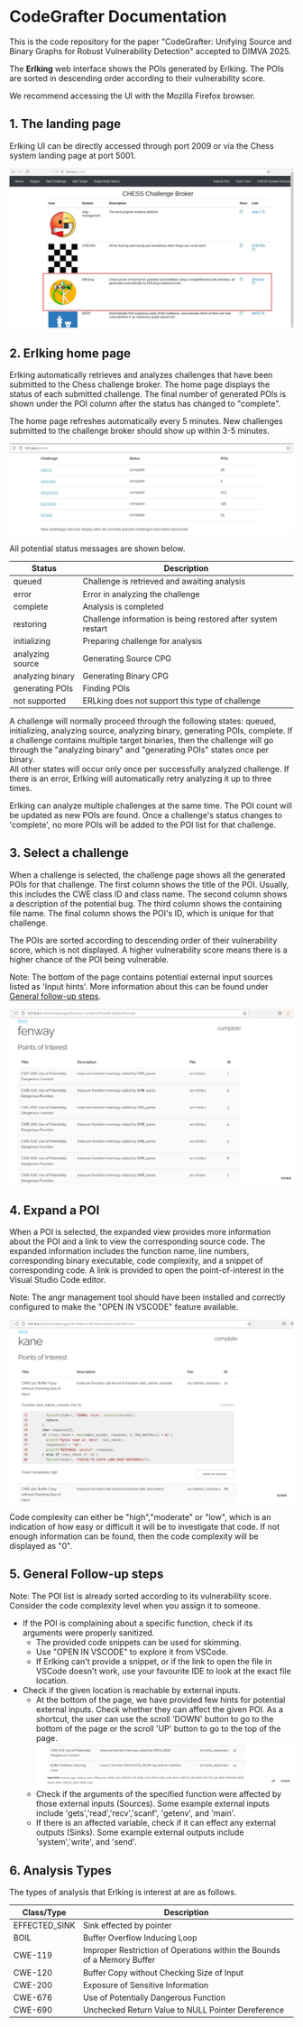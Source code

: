 # CodeGrafter Documentation

This is the code repository for the paper "CodeGrafter: Unifying Source and Binary Graphs for Robust Vulnerability Detection" accepted to DIMVA 2025. 

The **Erlking** web interface shows the POIs generated by Erlking. The POIs are sorted in descending order according to their vulnerability score.

We recommend accessing the UI with the Mozilla Firefox browser.

## 1. The landing page
 Erlking UI can be directly accessed through port 2009 or via the Chess system landing page at port 5001.

![Home](./ek_imgs/land.JPG)


## 2. Erlking home page
 
Erlking automatically retrieves and analyzes challenges that have been submitted to the Chess challenge broker.
The home page displays the status of each submitted challenge. The final number of generated POIs is shown under the POI column after the status has changed to "complete".

The home page refreshes automatically every 5 minutes.  New challenges submitted to the challenge broker should show up within 3-5 minutes.

![Home](./ek_imgs/challenges.JPG)


All potential status messages are shown below.

|Status          |Description                          |
|----------------|------------------------------|
|queued			|Challenge is retrieved and awaiting analysis           |
|error          |Error in analyzing the challenge            |
|complete       |Analysis is completed|
|restoring       |Challenge information is being restored after system restart |
|initializing       |Preparing challenge for analysis|
|analyzing source   |Generating Source CPG|
|analyzing binary	|Generating Binary CPG|
|generating POIs    |Finding POIs|
|not supported      |ERLking does not support this type of challenge |

A challenge will normally proceed through the following states: queued, initializing, analyzing source, analyzing binary, generating POIs, complete. 
If a challenge contains multiple target binaries, then the challenge will go through the "analyzing binary" and "generating POIs" states once per binary.  
All other states will occur only once per successfully analyzed challenge.  If there is an error, Erlking will automatically retry analyzing it up to three times.

Erlking can analyze multiple challenges at the same time.  The POI count will be updated as new POIs are found. 
Once a challenge's status changes to 'complete', no more POIs will be added to the POI list for that challenge.

## 3. Select a challenge
 
When a challenge is selected, the challenge page shows all the generated POIs for that challenge.
The first column shows the title of the POI. Usually, this includes the CWE class ID and class name.
The second column shows a description of the potential bug.
The third column shows the containing file name.
The final column shows the POI's ID, which is unique for that challenge.

The POIs are sorted according to descending order of their vulnerability score, which is not displayed. A higher vulnerability score means there is a higher chance of the POI being vulnerable.

Note: The bottom of the page contains potential external input sources listed as 'Input hints'. More information about this can be found under [General follow-up steps](#5-general-follow-up-steps).
	 
![Home](./ek_imgs/poiList.png)



## 4. Expand a POI
 
 When a POI is selected, the expanded view provides more information about the POI and a link to view the corresponding source code.
 The expanded information includes the function name, line numbers, corresponding binary executable, code complexity, and a snippet of corresponding code.
 A link is provided to open the point-of-interest in the Visual Studio Code editor.
 
 Note: The angr management tool should have been installed and correctly configured to make the "OPEN IN VSCODE" feature available.

![Home](./ek_imgs/poi.png)

Code complexity can either be "high","moderate" or "low", which is an indication of how easy or difficult it will be to investigate that code. If not enough information can be found, then the code complexity will be displayed as "0".


## 5. General Follow-up steps
 
 Note: The POI list is already sorted according to its vulnerability score. Consider the code complexity level when you assign it to someone.
 
-   If the POI is complaining about a specific function, check if its arguments were properly sanitized.
	- The provided code snippets can be used for skimming.
	- Use "OPEN IN VSCODE" to explore it from VSCode.
	- If Erlking can't provide a snippet, or if the link to open the file in VSCode doesn't work, use your favourite IDE to look at the exact file location. 
-   Check if the given location is reachable by external inputs.
	- At the bottom of the page, we have provided few hints for potential external inputs. Check whether they can affect the given POI. As a shortcut, the user can use the scroll 'DOWN' button to go to the bottom of the page or the scroll 'UP' button to go to the top of the page. ![INput HInts](./ek_imgs/inputHints.png)
    - Check if the arguments of the specified function were affected by those external inputs (Sources). Some example external inputs include 'gets','read','recv','scanf', 'getenv', and 'main'.
    - If there is an affected variable, check if it can effect any external outputs (Sinks). Some example external outputs include 'system','write', and 'send'.

## 6. Analysis Types

The types of analysis that Erlking is interest at are as follows.

|Class/Type          |Description                          |
|----------------|------------------------------|
|EFFECTED_SINK |Sink effected by pointer|
|BOIL	| Buffer Overflow Inducing Loop|
|CWE-119| Improper Restriction of Operations within the Bounds of a Memory Buffer|
|CWE-120| Buffer Copy without Checking Size of Input|
|CWE-200| Exposure of Sensitive Information|
|CWE-676| Use of Potentially Dangerous Function|
|CWE-690| Unchecked Return Value to NULL Pointer Dereference|
